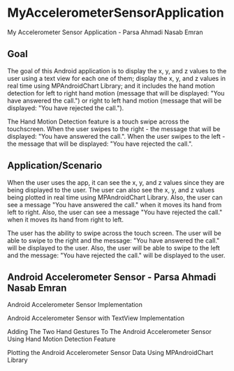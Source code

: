# MyAccelerometerSensorApplication
My Accelerometer Sensor Application - Parsa Ahmadi Nasab Emran

## Goal
The goal of this Android application is to display the x, y, and z values to the user using a text view for each one of them; display the x, y, and z values in real time using MPAndroidChart Library; and it includes the hand motion detection for left to right hand motion (message that will be displayed: "You have answered the call.") or right to left hand motion (message that will be displayed: "You have rejected the call."). 

The Hand Motion Detection feature is a touch swipe across the touchscreen. When the user swipes to the right - the message that will be displayed: "You have answered the call.". When the user swipes to the left - the message that will be displayed: "You have rejected the call.". 

## Application/Scenario
When the user uses the app, it can see the x, y, and z values since they are being displayed to the user. The user can also see the x, y, and z values being plotted in real time using MPAndroidChart Library. Also, the user can see a message "You have answered the call." when it moves its hand from left to right. Also, the user can see a message "You have rejected the call." when it moves its hand from right to left.

The user has the ability to swipe across the touch screen. The user will be able to swipe to the right and the message: "You have answered the call." will be displayed to the user. Also, the user will be able to swipe to the left and the message: "You have rejected the call." will be displayed to the user.

## Android Accelerometer Sensor - Parsa Ahmadi Nasab Emran
Android Accelerometer Sensor Implementation

Android Accelerometer Sensor with TextView Implementation

Adding The Two Hand Gestures To The Android Accelerometer Sensor Using Hand Motion Detection Feature

Plotting the Android Accelerometer Sensor Data Using MPAndroidChart Library
